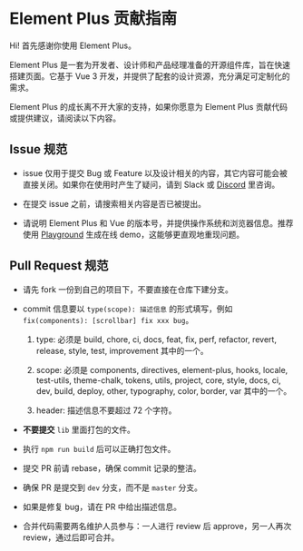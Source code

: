 # Element Plus 贡献指南

Hi! 首先感谢你使用 Element Plus。

Element Plus 是一套为开发者、设计师和产品经理准备的开源组件库，旨在快速搭建页面。它基于 Vue 3 开发，并提供了配套的设计资源，充分满足可定制化的需求。

Element Plus 的成长离不开大家的支持，如果你愿意为 Element Plus 贡献代码或提供建议，请阅读以下内容。

## Issue 规范

- issue 仅用于提交 Bug 或 Feature 以及设计相关的内容，其它内容可能会被直接关闭。如果你在使用时产生了疑问，请到 Slack 或 [Discord](https://discord.com/invite/gXK9XNzW3X) 里咨询。

- 在提交 issue 之前，请搜索相关内容是否已被提出。

- 请说明 Element Plus 和 Vue 的版本号，并提供操作系统和浏览器信息。推荐使用 [Playground](https://element-plus.run/) 生成在线 demo，这能够更直观地重现问题。

## Pull Request 规范

- 请先 fork 一份到自己的项目下，不要直接在仓库下建分支。

- commit 信息要以 `type(scope): 描述信息` 的形式填写，例如 `fix(components): [scrollbar] fix xxx bug`。

  1. type: 必须是 build, chore, ci, docs, feat, fix, perf, refactor, revert, release, style, test, improvement 其中的一个。

  2. scope: 必须是 components, directives, element-plus, hooks, locale, test-utils, theme-chalk, tokens, utils, project, core, style, docs, ci, dev, build, deploy, other, typography, color, border, var 其中的一个。

  3. header: 描述信息不要超过 72 个字符。

- **不要提交** `lib` 里面打包的文件。

- 执行 `npm run build` 后可以正确打包文件。

- 提交 PR 前请 rebase，确保 commit 记录的整洁。

- 确保 PR 是提交到 `dev` 分支，而不是 `master` 分支。

- 如果是修复 bug，请在 PR 中给出描述信息。

- 合并代码需要两名维护人员参与：一人进行 review 后 approve，另一人再次 review，通过后即可合并。
